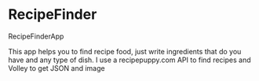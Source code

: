 # RecipeFinder
RecipeFinderApp

This app helps you to find recipe food, just write ingredients that do you have and any type of dish.
I use a recipepuppy.com API to find recipes and Volley to get JSON and image
